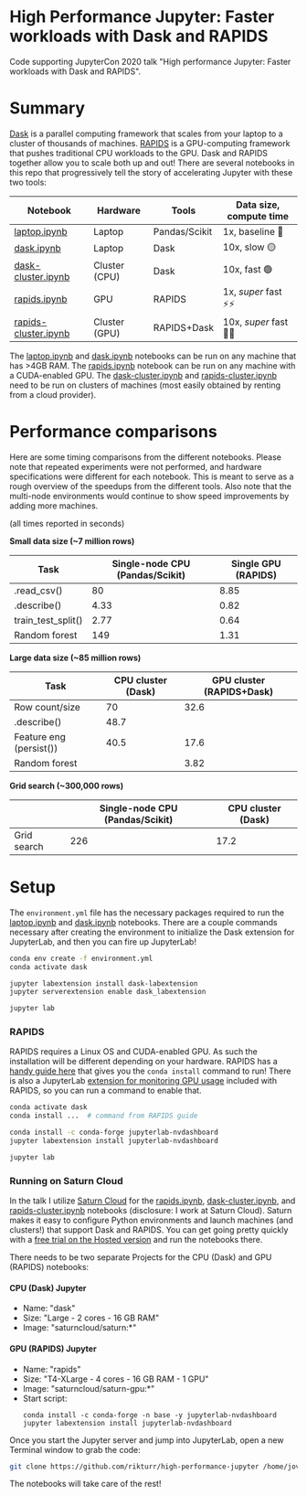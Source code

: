 # High Performance Jupyter: Faster workloads with Dask and RAPIDS

Code supporting JupyterCon 2020 talk "High performance Jupyter: Faster workloads with Dask and RAPIDS".

# Summary

[Dask](https://dask.org/) is a parallel computing framework that scales from your laptop to a cluster of thousands of machines. [RAPIDS](http://rapids.ai/) is a GPU-computing framework that pushes traditional CPU workloads to the GPU. Dask and RAPIDS together allow you to scale both up and out! There are several notebooks in this repo that progressively tell the story of accelerating Jupyter with these two tools:

| Notebook                                     | Hardware       | Tools         | Data size, compute time | 
|----------------------------------------------|----------------|---------------|-------------------------|
| [laptop.ipynb](laptop.ipynb)                 | Laptop         | Pandas/Scikit | 1x, baseline 🔴            | 
| [dask.ipynb](dask.ipynb)                     | Laptop         | Dask          | 10x, slow 🟡               | 
| [dask-cluster.ipynb](dask-cluster.ipynb)     | Cluster (CPU)  | Dask          | 10x, fast 🟢               |
| [rapids.ipynb](rapids.ipynb)                 | GPU            | RAPIDS        | 1x, _super_ fast ⚡️⚡️        |
| [rapids-cluster.ipynb](rapids-cluster.ipynb) | Cluster (GPU)  | RAPIDS+Dask   | 10x, _super_ fast 🤯🤯        |

The [laptop.ipynb](laptop.ipynb) and [dask.ipynb](dask.ipynb) notebooks can be run on any machine that has >4GB RAM. The [rapids.ipynb](rapids.ipynb) notebook can be run on any machine with a CUDA-enabled GPU. The [dask-cluster.ipynb](dask-cluster.ipynb) and [rapids-cluster.ipynb](rapids-cluster.ipynb) need to be run on clusters of machines (most easily obtained by renting from a cloud provider).

# Performance comparisons

Here are some timing comparisons from the different notebooks. Please note that repeated experiments were not performed, and hardware specifications were different for each notebook. This is meant to serve as a rough overview of the speedups from the different tools. Also note that the multi-node environments would continue to show speed improvements by adding more machines.

(all times reported in seconds)

**Small data size (~7 million rows)**

| Task               | Single-node CPU (Pandas/Scikit) | Single GPU (RAPIDS) |
|--------------------|---------------------------------|---------------------|
| .read_csv()        | 80                              | 8.85                |
| .describe()        | 4.33                            | 0.82                |
| train_test_split() | 2.77                            | 0.64                |
| Random forest      | 149                             | 1.31                |

**Large data size (~85 million rows)**

| Task                     | CPU cluster (Dask) | GPU cluster (RAPIDS+Dask) |
|--------------------------|--------------------|---------------------------|
| Row count/size           | 70                 | 32.6                      |
| .describe()              | 48.7               |                           |
| Feature eng (persist())  | 40.5               | 17.6                      |
| Random forest            |                    | 3.82                      |

**Grid search (~300,000 rows)**

|             | Single-node CPU (Pandas/Scikit) | CPU cluster (Dask) |
|-------------|---------------------------------|--------------------|
| Grid search | 226                             | 17.2               |

# Setup

The `environment.yml` file has the necessary packages required to run the [laptop.ipynb](laptop.ipynb) and [dask.ipynb](dask.ipynb) notebooks. There are a couple commands necessary after creating the environment to initialize the Dask extension for JupyterLab, and then you can fire up JupyterLab!

```sh
conda env create -f environment.yml
conda activate dask

jupyter labextension install dask-labextension
jupyter serverextension enable dask_labextension

jupyter lab
```

### RAPIDS

RAPIDS requires a Linux OS and CUDA-enabled GPU. As such the installation will be different depending on your hardware. RAPIDS has a [handy guide here](https://rapids.ai/start.html) that gives you the `conda install` command to run! There is also a JupyterLab [extension for monitoring GPU usage](https://github.com/rapidsai/jupyterlab-nvdashboard) included with RAPIDS, so you can run a command to enable that.

```sh
conda activate dask
conda install ...  # command from RAPIDS guide

conda install -c conda-forge jupyterlab-nvdashboard
jupyter labextension install jupyterlab-nvdashboard

jupyter lab
```

### Running on Saturn Cloud

In the talk I utilize [Saturn Cloud](https://saturncloud.io) for the [rapids.ipynb](rapids.ipynb), [dask-cluster.ipynb](dask-cluster.ipynb), and [rapids-cluster.ipynb](rapids-cluster.ipynb) notebooks (disclosure: I work at Saturn Cloud). Saturn makes it easy to configure Python environments and launch machines (and clusters!) that support Dask and RAPIDS. You can get going pretty quickly with a [free trial on the Hosted version](https://www.saturncloud.io/s/plans/) and run the notebooks there.

There needs to be two separate Projects for the CPU (Dask) and GPU (RAPIDS) notebooks:

#### CPU (Dask) Jupyter

- Name: "dask"
- Size: "Large - 2 cores - 16 GB RAM"
- Image: "saturncloud/saturn:\*"


#### GPU (RAPIDS) Jupyter

- Name: "rapids"
- Size: "T4-XLarge - 4 cores - 16 GB RAM - 1 GPU"
- Image: "saturncloud/saturn-gpu:\*"
- Start script:
    ```
    conda install -c conda-forge -n base -y jupyterlab-nvdashboard
    jupyter labextension install jupyterlab-nvdashboard
    ```

Once you start the Jupyter server and jump into JupyterLab, open a new Terminal window to grab the code:

```bash
git clone https://github.com/rikturr/high-performance-jupyter /home/jovyan/project
```

The notebooks will take care of the rest!
